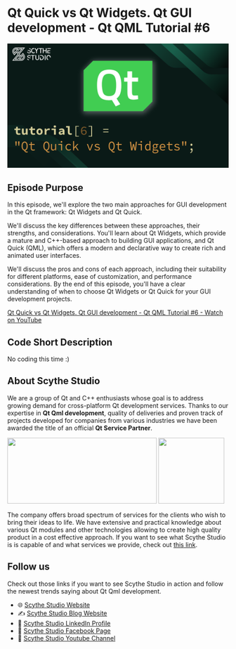 # Qt Quick vs Qt Widgets. Qt GUI development - Qt QML Tutorial #6

![Episode Image](episode_image.png)

## Episode Purpose
In this episode, we'll explore the two main approaches for GUI development in the Qt framework: Qt Widgets and Qt Quick. 

We'll discuss the key differences between these approaches, their strengths, and considerations. You'll learn about Qt Widgets, which provide a mature and C++-based approach to building GUI applications, and Qt Quick (QML), which offers a modern and declarative way to create rich and animated user interfaces. 

We'll discuss the pros and cons of each approach, including their suitability for different platforms, ease of customization, and performance considerations. By the end of this episode, you'll have a clear understanding of when to choose Qt Widgets or Qt Quick for your GUI development projects.

[Qt Quick vs Qt Widgets. Qt GUI development - Qt QML Tutorial #6 - Watch on YouTube](https://www.youtube.com/watch?v=xR110fEWsuw&list=PLP7UmEJ9z4mpi0JXcPS0VRK-7eFAfROZI&index=7)

## Code Short Description
No coding this time :)

## About Scythe Studio
We are a group of Qt and C++ enthusiasts whose goal is to address growing demand for cross-platform Qt development services. Thanks to our expertise in **Qt Qml development**, quality of deliveries and proven track of projects developed for companies from various industries we have been awarded the title of an official **Qt Service Partner**.

<span> 
<a href="https://scythe-studio.com"><img width="340" height="150" src="https://user-images.githubusercontent.com/45963332/221174257-c1e1a9d9-0efa-4b25-996b-4b364ccb325c.svg"></a>
<a href="https://clutch.co/profile/scythe-studio"><img height="150" width="150" src="https://user-images.githubusercontent.com/45963332/221174280-99b32a1d-7418-4a49-bcea-6927639cf557.png"></a>
</span>

The company offers broad spectrum of services for the clients who wish to bring their ideas to life. We have extensive and practical knowledge about various Qt modules and other technologies allowing to create high quality product in a cost effective approach. If you want to see what Scythe Studio is is capable of and what services we provide, check out [this link](https://scythe-studio.com/en/services).

## Follow us

Check out those links if you want to see Scythe Studio in action and follow the newest trends saying about Qt Qml development.

* 🌐 [Scythe Studio Website](https://scythe-studio.com/en/)
* ✍️  [Scythe Studio Blog Website](https://scythe-studio.com/en/blog)
* 👔 [Scythe Studio LinkedIn Profile](https://www.linkedin.com/company/scythestudio/mycompany/)
* 👔 [Scythe Studio Facebook Page](https://www.facebook.com/ScytheStudiio)
* 🎥 [Scythe Studio Youtube Channel](https://www.youtube.com/channel/UCf4OHosddUYcfmLuGU9e-SQ/featured)